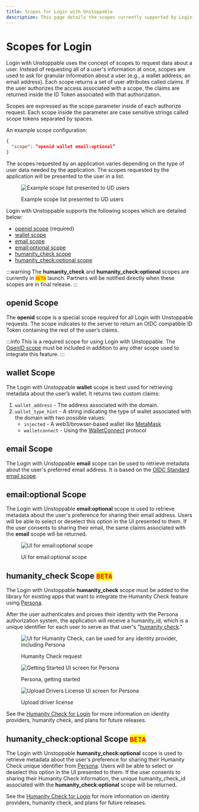 ```yaml
---
title: Scopes for Login with Unstoppable
description: This page details the scopes currently supported by Login with Unstoppable.
---
```


# Scopes for Login

Login with Unstoppable uses the concept of scopes to request data about a user. Instead of requesting all of a user's information at once, scopes are used to ask for granular information about a user (e.g., a wallet address; an email address). Each scope returns a set of user attributes called claims. If the user authorizes the access associated with a scope, the claims are returned inside the ID Token associated with that authorization.

Scopes are expressed as the scope parameter inside of each authorize request. Each scope inside the parameter are case sensitive strings called scope tokens separated by spaces.

An example scope configuration:

```json
{
  "scope": “openid wallet email:optional”
}
```

The scopes requested by an application varies depending on the type of user data needed by the application. The scopes requested by the application will be presented to the user in a list.

<figure>

![Example scope list presented to UD users](/images/consent-screen-marked-v2.png '#width=40%;')
	
<figcaption>Example scope list presented to UD users</figcaption>
</figure>

Login with Unstoppable supports the following scopes which are detailed below:

* [openid scope](#openid-scope) (required)
* [wallet scope](#wallet-scope)
* [email scope](#email-scope)
* [email:optional scope](#emailoptional-scope)
* [humanity_check scope](#humanitycheck-scope-mark-style"colorred"betamark)
* [humanity_check:optional scope](#humanitycheckoptional-scope-mark-style"colorred"betamark)

:::warning
The **humanity_check** and **humanity_check:optional** scopes are currently in <mark style="color:red;">`BETA`</mark> launch. Partners will be notified directly when these scopes are in final release.
:::

## openid Scope

The **openid** scope is a special scope required for all Login with Unstoppable requests. The scope indicates to the server to return an OIDC compatible ID Token containing the rest of the user’s claims.

:::info
This is a required scope for using Login with Unstoppable. The [OpenID scope](https://auth0.com/docs/configure/apis/scopes/openid-connect-scopes) must be included in addition to any other scope used to integrate this feature.
:::

## wallet Scope

The Login with Unstoppable **wallet** scope is best used for retrieving metadata about the user’s wallet. It returns two custom claims:

1. `wallet_address` - The address associated with the domain.
2. `wallet_type_hint` - A string indicating the type of wallet associated with the domain with two possible values:
   * `injected` - A web3/browser-based wallet like [MetaMask](https://docs.metamask.io/guide/)
   * `walletconnect` - Using the [WalletConnect](https://walletconnect.org) protocol

## email Scope

The Login with Unstoppable **email** scope can be used to retrieve metadata about the user's preferred email address. It is based on the [OIDC Standard email scope](https://openid.net/specs/openid-connect-basic-1_0.html#Scopes).

## email:optional Scope

The Login with Unstoppable **email:optional** scope is used to retrieve metadata about the user's preference for sharing their email address. Users will be able to select or deselect this option in the UI presented to them. If the user consents to sharing their email, the same claims associated with the **email** scope will be returned.

<figure>

![UI for email:optional scope](/images/email_optional_scope-small.jpg '#width=30%;')
	
<figcaption>UI for email:optional scope</figcaption>
</figure>

## humanity_check Scope <mark style="color:red;">`BETA`</mark>

The Login with Unstoppable **humanity_check** scope must be added to the library for existing apps that want to integrate the Humanity Check feature using [Persona](https://withpersona.com).

After the user authenticates and proves their identity with the Persona authorization system, the application will receive a humanity_id, which is a unique identifier for each user to serve as that user's "[humanity check](../humanity-check/humanity-check-for-login.md#persona)."


<figure class="one-third-inline-block">

![UI for Humanity Check, can be used for any identity provider, including Persona](/images/humanity-check-optional.png)

<figcaption>Humanity Check request</figcaption>
</figure>


<figure class="one-third-inline-block">

![Getting Started UI screen for Persona](/images/persona_getting_started.png) 

<figcaption>Persona, getting started</figcaption>
</figure>

<figure class="one-third-inline-block">

![Upload Drivers License UI screen for Persona](/images/persona_front_drivers_license.png)
<figcaption>Upload driver license</figcaption>
</figure>


See the [Humanity Check for Login](../humanity-check/humanity-check-for-login.md) for more information on identity providers, humanity check, and plans for future releases.

## humanity_check:optional Scope <mark style="color:red;">`BETA`</mark>

The Login with Unstoppable **humanity_check:optional** scope is used to retrieve metadata about the user's preference for sharing their Humanity Check unique identifier from [Persona](https://withpersona.com). Users will be able to select or deselect this option in the UI presented to them. If the user consents to sharing their Humanity Check information, the unique humanity_check_id associated with the **humanity_check:optional** scope will be returned.

See the [Humanity Check for Login](../humanity-check/humanity-check-for-login.md) for more information on identity providers, humanity check, and plans for future releases.
